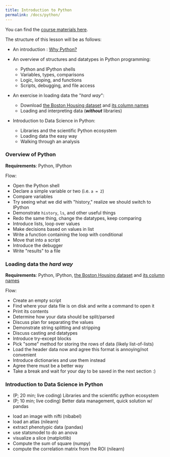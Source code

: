 ```yaml
---
title: Introduction to Python
permalink: /docs/python/
---
```


You can find the [course materials here](https://github.com/neurodatascience/NeuroDataSci-course-2019/tree/master/content/day2/am).

The structure of this lesson will be as follows:

- An introduction : [Why Python?](https://docs.google.com/presentation/d/1NIb-pOg1zWqa2TseVu8l-hNhLJ4PGFOBsGEsxkD3iJA/edit?usp=sharing)

- An overview of structures and datatypes in Python programming:
  - Python and IPython shells
  - Variables, types, comparisons
  - Logic, looping, and functions
  - Scripts, debugging, and file access
- An exercise in loading data the "*hard way*":
  - Download [the Boston Housing dataset](https://archive.ics.uci.edu/ml/machine-learning-databases/housing/housing.data) and [its column names](https://archive.ics.uci.edu/ml/machine-learning-databases/housing/housing.names)
  - Loading and interpreting data (***without*** libraries)
- Introduction to Data Science in Python:
  - Libraries and the scientific Python ecosystem
  - Loading data the easy way
  - Walking through an analysis

### Overview of Python

**Requirements**: Python, IPython

Flow:
- Open the Python shell
- Declare a simple variable or two (i.e. `a = 2`)
- Compare variables
- Try seeing what we did with "history," realize we should switch to IPython
- Demonstrate `history`, `ls`, and other useful things
- Redo the same thing, change the datatypes, keep comparing
- Introduce lists, loop over values
- Make decisions based on values in list
- Write a function containing the loop with conditional
- Move that into a script
- Introduce the debugger
- Write "results" to a file


### Loading data the *hard way*

**Requirements**: Python, IPython, [the Boston Housing dataset](https://archive.ics.uci.edu/ml/machine-learning-databases/housing/housing.data) and [its column names](https://archive.ics.uci.edu/ml/machine-learning-databases/housing/housing.names)

Flow:
- Create an empty script
- Find where your data file is on disk and write a command to open it
- Print its contents
- Determine how your data should be split/parsed
- Discuss plan for separating the values
- Demonstrate string splitting and stripping
- Discuss casting and datatypes
- Introduce try-except blocks
- Pick "some" method for storing the rows of data (likely list-of-lists)
- Load the header data now and agree this format is annoying/not convenient
- Introduce dictionaries and use them instead
- Agree there must be a better way
- Take a break and wait for your day to be saved in the next section :)


### Introduction to Data Science in Python

- (P; 20 min; live coding) Libraries and the scientific python ecosystem
- (P; 10 min; live coding) Better data management, quick solution w/ pandas
* load an image with nifti (nibabel)
* load an atlas (nilearn)
* extract phenotypic data (pandas)
* use statsmodel to do an anova
* visualize a slice (matplotlib)
* Compute the sum of square (numpy)
* compute the correlation matrix from the ROI (nilearn)

